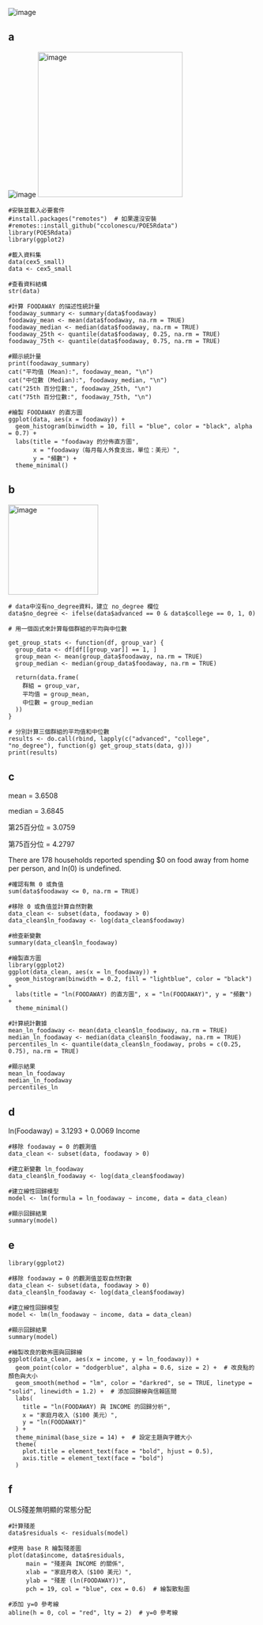 ![image](https://github.com/user-attachments/assets/dacfb9a0-91cf-4db8-91bd-a3fc009bf946)

## a
![image](https://github.com/user-attachments/assets/ed69be50-9d51-44db-8f9c-a3ed2dfaa947)
<img width="293" alt="image" src="https://github.com/user-attachments/assets/ba8cb35e-821d-47e3-b2ba-0483e55fe13f" />

```
#安裝並載入必要套件
#install.packages("remotes")  # 如果還沒安裝
#remotes::install_github("ccolonescu/POE5Rdata")
library(POE5Rdata)
library(ggplot2)

#載入資料集
data(cex5_small)
data <- cex5_small

#查看資料結構
str(data)

#計算 FOODAWAY 的描述性統計量
foodaway_summary <- summary(data$foodaway)
foodaway_mean <- mean(data$foodaway, na.rm = TRUE)
foodaway_median <- median(data$foodaway, na.rm = TRUE)
foodaway_25th <- quantile(data$foodaway, 0.25, na.rm = TRUE)
foodaway_75th <- quantile(data$foodaway, 0.75, na.rm = TRUE)

#顯示統計量
print(foodaway_summary)
cat("平均值 (Mean):", foodaway_mean, "\n")
cat("中位數 (Median):", foodaway_median, "\n")
cat("25th 百分位數:", foodaway_25th, "\n")
cat("75th 百分位數:", foodaway_75th, "\n")

#繪製 FOODAWAY 的直方圖
ggplot(data, aes(x = foodaway)) +
  geom_histogram(binwidth = 10, fill = "blue", color = "black", alpha = 0.7) +
  labs(title = "foodaway 的分佈直方圖",
       x = "foodaway（每月每人外食支出，單位：美元）",
       y = "頻數") +
  theme_minimal()
```
## b
<img width="182" alt="image" src="https://github.com/user-attachments/assets/f5132366-27ec-4e32-8fd0-bf10a2ea6fb1" />

```
# data中沒有no_degree資料，建立 no_degree 欄位
data$no_degree <- ifelse(data$advanced == 0 & data$college == 0, 1, 0)

# 用一個函式來計算每個群組的平均與中位數

get_group_stats <- function(df, group_var) {
  group_data <- df[df[[group_var]] == 1, ]
  group_mean <- mean(group_data$foodaway, na.rm = TRUE)
  group_median <- median(group_data$foodaway, na.rm = TRUE)
  
  return(data.frame(
    群組 = group_var,
    平均值 = group_mean,
    中位數 = group_median
  ))
}

# 分別計算三個群組的平均值和中位數
results <- do.call(rbind, lapply(c("advanced", "college", "no_degree"), function(g) get_group_stats(data, g)))
print(results)
```

## c

mean = 3.6508

median = 3.6845

第25百分位 = 3.0759

第75百分位 = 4.2797

There are 178 households reported spending $0 on food away from home per person, and ln(0) is undefined. 

```
#確認有無 0 或負值
sum(data$foodaway <= 0, na.rm = TRUE)

#移除 0 或負值並計算自然對數
data_clean <- subset(data, foodaway > 0)
data_clean$ln_foodaway <- log(data_clean$foodaway)

#檢查新變數
summary(data_clean$ln_foodaway)

#繪製直方圖
library(ggplot2)
ggplot(data_clean, aes(x = ln_foodaway)) +
  geom_histogram(binwidth = 0.2, fill = "lightblue", color = "black") +
  labs(title = "ln(FOODAWAY) 的直方圖", x = "ln(FOODAWAY)", y = "頻數") +
  theme_minimal()

#計算統計數據
mean_ln_foodaway <- mean(data_clean$ln_foodaway, na.rm = TRUE)
median_ln_foodaway <- median(data_clean$ln_foodaway, na.rm = TRUE)
percentiles_ln <- quantile(data_clean$ln_foodaway, probs = c(0.25, 0.75), na.rm = TRUE)

#顯示結果
mean_ln_foodaway
median_ln_foodaway
percentiles_ln
```

## d

ln(Foodaway) = 3.1293 + 0.0069  Income

```
#移除 foodaway = 0 的觀測值
data_clean <- subset(data, foodaway > 0)

#建立新變數 ln_foodaway
data_clean$ln_foodaway <- log(data_clean$foodaway)

#建立線性回歸模型
model <- lm(formula = ln_foodaway ~ income, data = data_clean)

#顯示回歸結果
summary(model)
```

## e

```
library(ggplot2)

#移除 foodaway = 0 的觀測值並取自然對數
data_clean <- subset(data, foodaway > 0)
data_clean$ln_foodaway <- log(data_clean$foodaway)

#建立線性回歸模型
model <- lm(ln_foodaway ~ income, data = data_clean)

#顯示回歸結果
summary(model)

#繪製改良的散佈圖與回歸線
ggplot(data_clean, aes(x = income, y = ln_foodaway)) +
  geom_point(color = "dodgerblue", alpha = 0.6, size = 2) +  # 改良點的顏色與大小
  geom_smooth(method = "lm", color = "darkred", se = TRUE, linetype = "solid", linewidth = 1.2) +  # 添加回歸線與信賴區間
  labs(
    title = "ln(FOODAWAY) 與 INCOME 的回歸分析",
    x = "家庭月收入（$100 美元）",
    y = "ln(FOODAWAY)"
  ) +
  theme_minimal(base_size = 14) +  # 設定主題與字體大小
  theme(
    plot.title = element_text(face = "bold", hjust = 0.5),
    axis.title = element_text(face = "bold")
  )
```

## f

OLS殘差無明顯的常態分配

```
#計算殘差
data$residuals <- residuals(model)

#使用 base R 繪製殘差圖
plot(data$income, data$residuals,
     main = "殘差與 INCOME 的關係",
     xlab = "家庭月收入（$100 美元）",
     ylab = "殘差 (ln(FOODAWAY))",
     pch = 19, col = "blue", cex = 0.6)  # 繪製散點圖

#添加 y=0 參考線
abline(h = 0, col = "red", lty = 2)  # y=0 參考線
```
